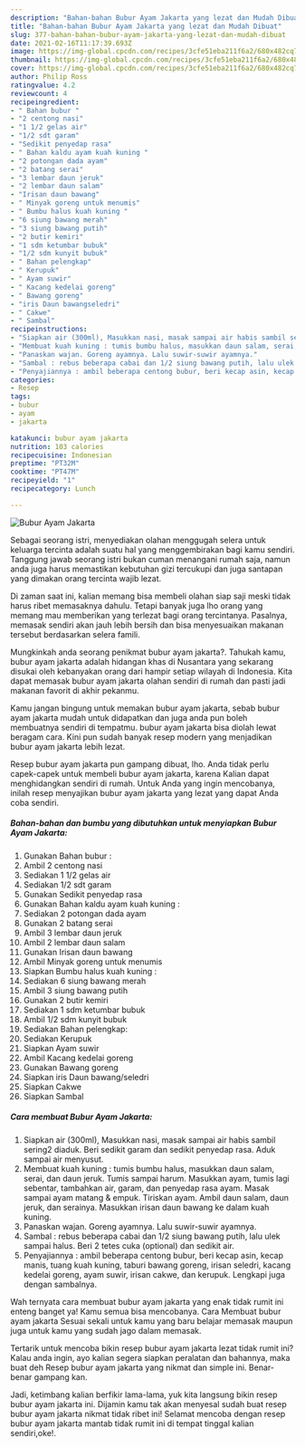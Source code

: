 ```yaml
---
description: "Bahan-bahan Bubur Ayam Jakarta yang lezat dan Mudah Dibuat"
title: "Bahan-bahan Bubur Ayam Jakarta yang lezat dan Mudah Dibuat"
slug: 377-bahan-bahan-bubur-ayam-jakarta-yang-lezat-dan-mudah-dibuat
date: 2021-02-16T11:17:39.693Z
image: https://img-global.cpcdn.com/recipes/3cfe51eba211f6a2/680x482cq70/bubur-ayam-jakarta-foto-resep-utama.jpg
thumbnail: https://img-global.cpcdn.com/recipes/3cfe51eba211f6a2/680x482cq70/bubur-ayam-jakarta-foto-resep-utama.jpg
cover: https://img-global.cpcdn.com/recipes/3cfe51eba211f6a2/680x482cq70/bubur-ayam-jakarta-foto-resep-utama.jpg
author: Philip Ross
ratingvalue: 4.2
reviewcount: 4
recipeingredient:
- " Bahan bubur "
- "2 centong nasi"
- "1 1/2 gelas air"
- "1/2 sdt garam"
- "Sedikit penyedap rasa"
- " Bahan kaldu ayam kuah kuning "
- "2 potongan dada ayam"
- "2 batang serai"
- "3 lembar daun jeruk"
- "2 lembar daun salam"
- "Irisan daun bawang"
- " Minyak goreng untuk menumis"
- " Bumbu halus kuah kuning "
- "6 siung bawang merah"
- "3 siung bawang putih"
- "2 butir kemiri"
- "1 sdm ketumbar bubuk"
- "1/2 sdm kunyit bubuk"
- " Bahan pelengkap"
- " Kerupuk"
- " Ayam suwir"
- " Kacang kedelai goreng"
- " Bawang goreng"
- "iris Daun bawangseledri"
- " Cakwe"
- " Sambal"
recipeinstructions:
- "Siapkan air (300ml), Masukkan nasi, masak sampai air habis sambil sering2 diaduk. Beri sedikit garam dan sedikit penyedap rasa. Aduk sampai air menyusut."
- "Membuat kuah kuning : tumis bumbu halus, masukkan daun salam, serai, dan daun jeruk. Tumis sampai harum. Masukkan ayam, tumis lagi sebentar, tambahkan air, garam, dan penyedap rasa ayam. Masak sampai ayam matang &amp; empuk. Tiriskan ayam. Ambil daun salam, daun jeruk, dan serainya. Masukkan irisan daun bawang ke dalam kuah kuning."
- "Panaskan wajan. Goreng ayamnya. Lalu suwir-suwir ayamnya."
- "Sambal : rebus beberapa cabai dan 1/2 siung bawang putih, lalu ulek sampai halus. Beri 2 tetes cuka (optional) dan sedikit air."
- "Penyajiannya : ambil beberapa centong bubur, beri kecap asin, kecap manis, tuang kuah kuning, taburi bawang goreng, irisan seledri, kacang kedelai goreng, ayam suwir, irisan cakwe, dan kerupuk. Lengkapi juga dengan sambalnya."
categories:
- Resep
tags:
- bubur
- ayam
- jakarta

katakunci: bubur ayam jakarta 
nutrition: 103 calories
recipecuisine: Indonesian
preptime: "PT32M"
cooktime: "PT47M"
recipeyield: "1"
recipecategory: Lunch

---
```



![Bubur Ayam Jakarta](https://img-global.cpcdn.com/recipes/3cfe51eba211f6a2/680x482cq70/bubur-ayam-jakarta-foto-resep-utama.jpg)

Sebagai seorang istri, menyediakan olahan menggugah selera untuk keluarga tercinta adalah suatu hal yang menggembirakan bagi kamu sendiri. Tanggung jawab seorang istri bukan cuman menangani rumah saja, namun anda juga harus memastikan kebutuhan gizi tercukupi dan juga santapan yang dimakan orang tercinta wajib lezat.

Di zaman  saat ini, kalian memang bisa membeli olahan siap saji meski tidak harus ribet memasaknya dahulu. Tetapi banyak juga lho orang yang memang mau memberikan yang terlezat bagi orang tercintanya. Pasalnya, memasak sendiri akan jauh lebih bersih dan bisa menyesuaikan makanan tersebut berdasarkan selera famili. 



Mungkinkah anda seorang penikmat bubur ayam jakarta?. Tahukah kamu, bubur ayam jakarta adalah hidangan khas di Nusantara yang sekarang disukai oleh kebanyakan orang dari hampir setiap wilayah di Indonesia. Kita dapat memasak bubur ayam jakarta olahan sendiri di rumah dan pasti jadi makanan favorit di akhir pekanmu.

Kamu jangan bingung untuk memakan bubur ayam jakarta, sebab bubur ayam jakarta mudah untuk didapatkan dan juga anda pun boleh membuatnya sendiri di tempatmu. bubur ayam jakarta bisa diolah lewat beragam cara. Kini pun sudah banyak resep modern yang menjadikan bubur ayam jakarta lebih lezat.

Resep bubur ayam jakarta pun gampang dibuat, lho. Anda tidak perlu capek-capek untuk membeli bubur ayam jakarta, karena Kalian dapat menghidangkan sendiri di rumah. Untuk Anda yang ingin mencobanya, inilah resep menyajikan bubur ayam jakarta yang lezat yang dapat Anda coba sendiri.

<!--inarticleads1-->

##### Bahan-bahan dan bumbu yang dibutuhkan untuk menyiapkan Bubur Ayam Jakarta:

1. Gunakan  Bahan bubur :
1. Ambil 2 centong nasi
1. Sediakan 1 1/2 gelas air
1. Sediakan 1/2 sdt garam
1. Gunakan Sedikit penyedap rasa
1. Gunakan  Bahan kaldu ayam kuah kuning :
1. Sediakan 2 potongan dada ayam
1. Gunakan 2 batang serai
1. Ambil 3 lembar daun jeruk
1. Ambil 2 lembar daun salam
1. Gunakan Irisan daun bawang
1. Ambil  Minyak goreng untuk menumis
1. Siapkan  Bumbu halus kuah kuning :
1. Sediakan 6 siung bawang merah
1. Ambil 3 siung bawang putih
1. Gunakan 2 butir kemiri
1. Sediakan 1 sdm ketumbar bubuk
1. Ambil 1/2 sdm kunyit bubuk
1. Sediakan  Bahan pelengkap:
1. Sediakan  Kerupuk
1. Siapkan  Ayam suwir
1. Ambil  Kacang kedelai goreng
1. Gunakan  Bawang goreng
1. Siapkan iris Daun bawang/seledri
1. Siapkan  Cakwe
1. Siapkan  Sambal




<!--inarticleads2-->

##### Cara membuat Bubur Ayam Jakarta:

1. Siapkan air (300ml), Masukkan nasi, masak sampai air habis sambil sering2 diaduk. Beri sedikit garam dan sedikit penyedap rasa. Aduk sampai air menyusut.
1. Membuat kuah kuning : tumis bumbu halus, masukkan daun salam, serai, dan daun jeruk. Tumis sampai harum. Masukkan ayam, tumis lagi sebentar, tambahkan air, garam, dan penyedap rasa ayam. Masak sampai ayam matang &amp; empuk. Tiriskan ayam. Ambil daun salam, daun jeruk, dan serainya. Masukkan irisan daun bawang ke dalam kuah kuning.
1. Panaskan wajan. Goreng ayamnya. Lalu suwir-suwir ayamnya.
1. Sambal : rebus beberapa cabai dan 1/2 siung bawang putih, lalu ulek sampai halus. Beri 2 tetes cuka (optional) dan sedikit air.
1. Penyajiannya : ambil beberapa centong bubur, beri kecap asin, kecap manis, tuang kuah kuning, taburi bawang goreng, irisan seledri, kacang kedelai goreng, ayam suwir, irisan cakwe, dan kerupuk. Lengkapi juga dengan sambalnya.




Wah ternyata cara membuat bubur ayam jakarta yang enak tidak rumit ini enteng banget ya! Kamu semua bisa mencobanya. Cara Membuat bubur ayam jakarta Sesuai sekali untuk kamu yang baru belajar memasak maupun juga untuk kamu yang sudah jago dalam memasak.

Tertarik untuk mencoba bikin resep bubur ayam jakarta lezat tidak rumit ini? Kalau anda ingin, ayo kalian segera siapkan peralatan dan bahannya, maka buat deh Resep bubur ayam jakarta yang nikmat dan simple ini. Benar-benar gampang kan. 

Jadi, ketimbang kalian berfikir lama-lama, yuk kita langsung bikin resep bubur ayam jakarta ini. Dijamin kamu tak akan menyesal sudah buat resep bubur ayam jakarta nikmat tidak ribet ini! Selamat mencoba dengan resep bubur ayam jakarta mantab tidak rumit ini di tempat tinggal kalian sendiri,oke!.


